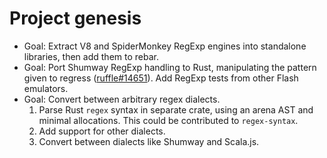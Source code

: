 # Project genesis

- Goal: Extract V8 and SpiderMonkey RegExp engines into standalone libraries,
  then add them to rebar.
- Goal: Port Shumway RegExp handling to Rust, manipulating the pattern given to
  regress ([ruffle#14651](https://github.com/ruffle-rs/ruffle/issues/14651#issuecomment-1882529719)).
  Add RegExp tests from other Flash emulators.
- Goal: Convert between arbitrary regex dialects.
  1. Parse Rust `regex` syntax in separate crate, using an arena AST and minimal
     allocations. This could be contributed to `regex-syntax`.
  2. Add support for other dialects.
  3. Convert between dialects like Shumway and Scala.js.
